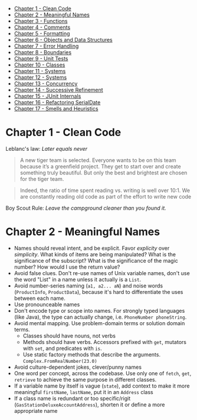 - [Chapter 1 - Clean Code](#chapter1)
- [Chapter 2 - Meaningful Names](#chapter2)
- [Chapter 3 - Functions](#chapter3)
- [Chapter 4 - Comments](#chapter4)
- [Chapter 5 - Formatting](#chapter5)
- [Chapter 6 - Objects and Data Structures](#chapter6)
- [Chapter 7 - Error Handling](#chapter7)
- [Chapter 8 - Boundaries](#chapter8)
- [Chapter 9 - Unit Tests](#chapter9)
- [Chapter 10 - Classes](#chapter10)
- [Chapter 11 - Systems](#chapter11)
- [Chapter 12 - Systems](#chapter12)
- [Chapter 13 - Concurrency](#chapter13)
- [Chapter 14 - Successive Refinement](#chapter14)
- [Chapter 15 - JUnit Internals](#chapter15)
- [Chapter 16 - Refactoring SerialDate](#chapter15)
- [Chapter 17 - Smells and Heuristics](#chapter17)

<a name="chapter1">
<h1>Chapter 1 -  Clean Code</h1>
</a>

Leblanc's law: _Later equals never_
> A new tiger team is selected. Everyone wants to be on this team because it’s a greenfield project. They get to start over and create something truly beautiful. But only the best
and brightest are chosen for the tiger team.

> Indeed, the ratio of time spent reading vs. writing is well over 10:1.
We are constantly reading old code as part of the effort to write new code

Boy Scout Rule: _Leave the campground cleaner than you found it._

<a name="chapter2">
<h1>Chapter 2 -  Meaningful Names</h1>
</a>

* Names should reveal intent, and be explicit. Favor _explicity_ over _simplicity_. What kinds of items are being manipulated? What is the significance of the subscript? What is the significance of the magic number? How would I use the return value?
* Avoid false clues. Don't re-use names of Unix variable names, don't use the word "List" in a name unless it actually is a `List`.
* Avoid number-series naming (`a1, a2... aN`) and noise words (`ProductInfo`, `ProductData`), because it's hard to differentiate the uses between each name.
* Use pronounceable names
* Don't encode type or scope into names. For strongly typed languages (like Java), the type can actually change, i.e. `PhoneNumber phoneString`.
* Avoid mental mapping. Use problem-domain terms or solution domain terms. 
  * Classes should have nouns, not verbs
  * Methods should have verbs. Accessors prefixed with `get`, mutators with `set`, and predicates with `is`.
  * Use static factory methods that describe the arguments. `Complex.FromRealNumber(23.0)`
* Avoid culture-dependent jokes, clever/punny names
* One word per concept, across the codebase. Use only one of `fetch`, `get`, `retrieve` to achieve the same purpose in different classes.
* If a variable name by itself is vague (`state`), add context to make it more meaningful `firstName`, `lastName`, put it in an `Address` class
* If a class name is redundant or too specific/rigit (`GasStationDeluxeAccountAddress`), shorten it or define a more appropriate name
